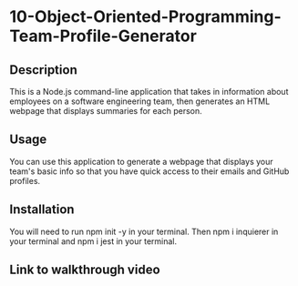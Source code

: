 # 10-Object-Oriented-Programming-Team-Profile-Generator

## Description
This is a Node.js command-line application that takes in information about employees on a software engineering team, then generates an HTML webpage that displays summaries for each person.

## Usage
You can use this application to generate a webpage that displays your team's basic info so that you have quick access to their emails and GitHub profiles.

## Installation
You will need to run npm init -y in your terminal. Then npm i inquierer in your terminal and npm i jest in your terminal.

## Link to walkthrough video
